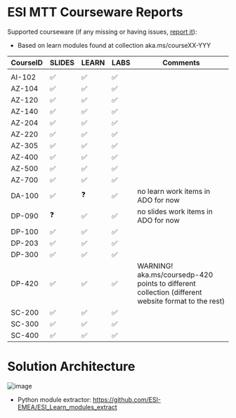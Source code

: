 # ESI MTT Courseware Reports

Supported courseware (if any missing or having issues, [report it](https://github.com/ESI-EMEA/ESI-Courseware_PowerBI/issues)):

- Based on learn modules found at collection aka.ms/courseXX-YYY

| CourseID  | SLIDES             | LEARN              | LABS | Comments                                                                                           |
|-----------|--------------------|--------------------|------|----------------------------------------------------------------------------------------------------|
|           |                    |                    |                     |                                                                                                    |
| AI-102    | :white_check_mark: | :white_check_mark: | :white_check_mark: |                                                                                                    |
| AZ-104    | :white_check_mark: | :white_check_mark: | :white_check_mark: |                                                                                                    |
| AZ-120    | :white_check_mark: | :white_check_mark: | :white_check_mark: |                                                                                                    |
| AZ-140    | :white_check_mark: | :white_check_mark: | :white_check_mark: |                                                                                                    |
| AZ-204    | :white_check_mark: | :white_check_mark: | :white_check_mark: |                                                                                                    |
| AZ-220    | :white_check_mark: | :white_check_mark: | :white_check_mark: |                                                                                                    |
| AZ-305    | :white_check_mark: | :white_check_mark: | :white_check_mark:  |                                                                                                    |
| AZ-400    | :white_check_mark: | :white_check_mark: | :white_check_mark:  |                                                                                                    |
| AZ-500    | :white_check_mark: | :white_check_mark: | :white_check_mark:  |                                                                                                    |
| AZ-700    | :white_check_mark: | :white_check_mark: | :white_check_mark:  |                                                                                                    |
| DA-100    | :white_check_mark: | :question:         | :white_check_mark:  | no learn work items in ADO for now                                                                      |
| DP-090    | :question:         | :white_check_mark: | :white_check_mark: | no slides work items in ADO  for now                                                                      |
| DP-100    | :white_check_mark: | :white_check_mark: | :white_check_mark: |                                                                                                    |
| DP-203    | :white_check_mark: | :white_check_mark: | :white_check_mark: |                                                                                                    |
| DP-300    | :white_check_mark: | :white_check_mark: | :white_check_mark: |                                                                                                    |
| DP-420    | :white_check_mark: | :white_check_mark: | :white_check_mark: | WARNING! aka.ms/coursedp-420 points to different collection (different website format to the rest) |
| SC-200    | :white_check_mark: | :white_check_mark: | :white_check_mark: |                                                                                                    |
| SC-300    | :white_check_mark: | :white_check_mark: | :white_check_mark:  |                                                                                                    |
| SC-400    | :white_check_mark: | :white_check_mark: | :white_check_mark:



# Solution Architecture

![image](https://user-images.githubusercontent.com/64772417/159467657-4d321559-71d0-4031-9e0c-2de2ff0e6df4.png)

- Python module extractor: https://github.com/ESI-EMEA/ESI_Learn_modules_extract
